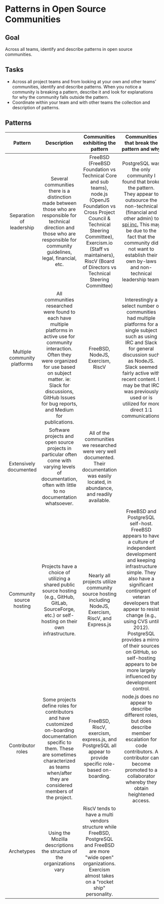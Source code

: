 # Patterns in Open Source Communities

## Goal
Across all teams, identify and describe patterns in open source communities.

## Tasks
- Across all project teams and from looking at your own and other teams’ communities, identify and describe patterns. When you notice a community is breaking a pattern, describe it and look for explanations for why the community falls outside the pattern.
- Coordinate within your team and with other teams the collection and description of patterns.

## Patterns
| Pattern | Description | Communities exhibiting the pattern | Communities that break the pattern and why | 
| :-----: | :-----:     | :-----:                            | :-----:                                    |
| Separation of leadership | Several communities there is a distinction made between those who are responsible for technical direction and those who are responsible for community guidelines, legal, financial, etc.  | FreeBSD (FreeBSD Foundation vs Technical Core and sub teams), node.js (OpenJS Foundation vs Cross Project Council & Technical Steering Committee), Exercism.io (Staff vs maintainers), RiscV (Board of Directors vs Technical Steering Committee) | PostgreSQL was the only community I found that broke the pattern. They appear to outsource the non-technical (financial and other admin) to [spi inc.](http://www.spi-inc.org/) This may be due to the fact that the community did not want to establish their own by-laws and non-technical leadership team. | 
| Multiple community platforms | All communities researched were found to each have multiple platforms in active use for community interaction. Often they were organized for use based on subject matter. ie: Slack for discussions, GitHub Issues for bug reports, and Medium for publications. | FreeBSD, NodeJS, Exercism, RiscV | Interestingly a select number of communities had multiple platforms for a single subject such as using IRC and Slack for general discussion such as NodeJS.  Slack seemed fairly active with recent content. It may be that IRC was previously used or is utilized for more direct 1:1 communications. |
| Extensively documented | Software projects and open source projects in particular often come with varying levels of documentation, often with little to no documentation whatsoever. | All of the communities we researched were very well documented.  Their documentation was easily located, in abundance, and readily available. |
| Community source hosting | Projects have a choice of utilizing a shared public source hosting (e.g., GitHub, GitLab, SourceForge, etc.) or self-hosting on their own infrastructure. | Nearly all projects utilize community source hosting including NodeJS, Exercism, RiscV, and Express.js | FreeBSD and PostgreSQL self-host.  FreeBSD appears to have a culture of independent development and keeping infrastructure simple.  They also have a significant contingent of veteran developers that appear to resist change (e.g., using CVS until 2012).  PostgreSQL provides a mirror of their sources on GitHub, so self-hosting appears to be more largely influenced by development control. |
| Contributor roles | Some projects define roles for contributors and have customized on-boarding documentation specific to them.  These are sometimes characterized as teams when/after they are considered members of the project. | FreeBSD, RiscV, exercism, express.js, and PostgreSQL all appear to provide specific role-based on-boarding. | node.js does not appear to describe different roles, but does describe member escalation for code contributors.  A contributor can become promoted to a collaborator whereby they obtain heightened access. |
| Archetypes | Using the Mozilla descriptions the structure of the organizations vary| RiscV tends to have a multi vendors structure while FreeBSD, PostgreSQL and FreeBSD are more "wide open" organizations. Exercism almost takes on a "rocket ship" personality.  ||
